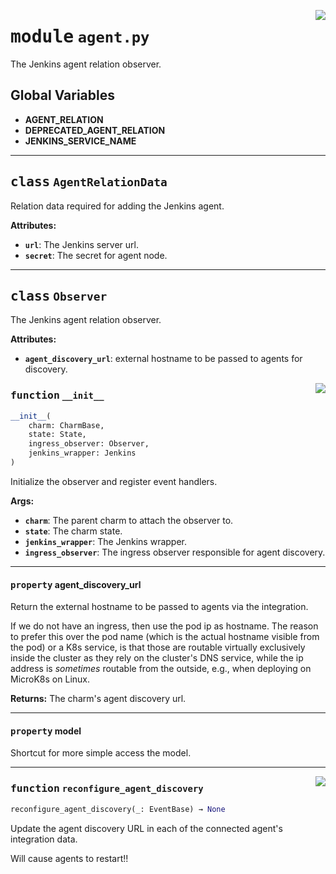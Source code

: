 <!-- markdownlint-disable -->

<a href="../src/agent.py#L0"><img align="right" style="float:right;" src="https://img.shields.io/badge/-source-cccccc?style=flat-square"></a>

# <kbd>module</kbd> `agent.py`
The Jenkins agent relation observer. 

**Global Variables**
---------------
- **AGENT_RELATION**
- **DEPRECATED_AGENT_RELATION**
- **JENKINS_SERVICE_NAME**


---

## <kbd>class</kbd> `AgentRelationData`
Relation data required for adding the Jenkins agent. 



**Attributes:**
 
 - <b>`url`</b>:  The Jenkins server url. 
 - <b>`secret`</b>:  The secret for agent node. 





---

## <kbd>class</kbd> `Observer`
The Jenkins agent relation observer. 



**Attributes:**
 
 - <b>`agent_discovery_url`</b>:  external hostname to be passed to agents for discovery. 

<a href="../src/agent.py#L39"><img align="right" style="float:right;" src="https://img.shields.io/badge/-source-cccccc?style=flat-square"></a>

### <kbd>function</kbd> `__init__`

```python
__init__(
    charm: CharmBase,
    state: State,
    ingress_observer: Observer,
    jenkins_wrapper: Jenkins
)
```

Initialize the observer and register event handlers. 



**Args:**
 
 - <b>`charm`</b>:  The parent charm to attach the observer to. 
 - <b>`state`</b>:  The charm state. 
 - <b>`jenkins_wrapper`</b>:  The Jenkins wrapper. 
 - <b>`ingress_observer`</b>:  The ingress observer responsible for agent discovery. 


---

#### <kbd>property</kbd> agent_discovery_url

Return the external hostname to be passed to agents via the integration. 

If we do not have an ingress, then use the pod ip as hostname. The reason to prefer this over the pod name (which is the actual hostname visible from the pod) or a K8s service, is that those are routable virtually exclusively inside the cluster as they rely on the cluster's DNS service, while the ip address is _sometimes_ routable from the outside, e.g., when deploying on MicroK8s on Linux. 



**Returns:**
  The charm's agent discovery url. 

---

#### <kbd>property</kbd> model

Shortcut for more simple access the model. 



---

<a href="../src/agent.py#L253"><img align="right" style="float:right;" src="https://img.shields.io/badge/-source-cccccc?style=flat-square"></a>

### <kbd>function</kbd> `reconfigure_agent_discovery`

```python
reconfigure_agent_discovery(_: EventBase) → None
```

Update the agent discovery URL in each of the connected agent's integration data. 

Will cause agents to restart!! 


